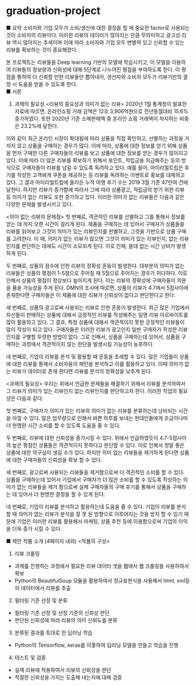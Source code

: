 # graduation-project


■ 요약 
소비자와 기업 모두가 소비/생산에 대한 결정을 할 때 중요한 factor로 사용되는 것이 소비자의 리뷰이다. 이러한 리뷰의 데이터가 많아지는 만큼 무의미하고 광고성 리뷰 역시 많아지는 추세이며 이에 따라 소비자와 기업 모두 변별력 있고 신뢰할 수 있는 리뷰를 확보하는 것이 중요해졌다. 

본 프로젝트는 리뷰들을 Deep learning 기반의 모델에 학습시키고, 이 모델을 이용하여 리뷰들의 정보량과 신뢰성에 대해 5단계로 나누어진 평점을 부여하도록 한다. 이 평점을 통하여 더 신뢰할 만한 리뷰들만 뽑아내어, 생산자와 소비자 모두가 리뷰기반의 결정 시 도움을 받을 수 있도록 한다.        
■ 서론 
1. 과제의 필요성
<리뷰의 중요성과 의미가 없는 리뷰>
 2020년 1월 통계청이 발표한 자료에 따르면, 온라인쇼핑 거래 금액은 12조 3,906억원으로 전년동월대비 15.6%증가하였다. 또한 2020년 기준 소매판매액 중 온라인 쇼핑 거래액이 차지하는 비중은 23.2%에 달한다.
 
이와 같이 최근 온라인 시장이 확대됨에 따라 상품을 직접 확인하고, 선별하는 과정을 거치지 않고 상품을 구매하는 경우가 많다. 이에 따라, 상품에 대한 정보를 얻기 위해 상품을 먼저 구매한 다른 구매자들의 리뷰를 보고 상품에 대한 정보를 얻는 경우가 많아지고 있다. 이에 따라 더 많은 리뷰를 확보하기 위해서 포인트, 적립금을 지급해주는 등의 방식으로 구매자들이 리뷰를 남길 수 있도록 독려하고 있다.  예를 들어, 마이리얼트립은 후기를 작성한 고객에게 쿠폰을 제공하는 등 리뷰를 독려하는 이벤트로 홍보를 대체하고 있다. 그 결과 마이리얼트립에 올라온 누적 여행 후기 수는 2019 3월 기준 47만여 건에 달한다. 하지만 리뷰가 증가함에 따라서 그에 따라 상품광고, 적립금의 받기 위한 리뷰 등 의미가 없는 리뷰도 또한  증가하고 있다. 이러한 의미가 없는 리뷰들은 다음과 같은 다양한 문제를 발생시키고 있다. 

<의미 없는 리뷰의 문제점>
첫 번째로, 객관적인 리뷰를 선별하고 그를 통해서 정보를 얻는 데 까지 오랜 시간이 걸리게 된다. 제품을 구매하는 데 있어서 구매자가 상품들을 리뷰를 읽어보고 그것이 의미가 있는 리뷰인지를 판별하고, 그것을 기반으로 상품 구매를 고려한다. 이 때, 의미가 없는 리뷰가 많으면 그것이 의미가 있는 리뷰인지, 없는 리뷰인지를 판단하는 데에도 시간이 소모되게 된다. 이로 인해, 쓸데 없는 시간 낭비가 발생하게 된다. 

두 번째로, 상품의 점수에 인한 리뷰의 정확성 혼동이 발생한다. 대부분의 의미가 없는 리뷰들은 상품의 평점이 1-5점으로 주어질 때 5점으로 주어지는 경우가 허다하다. 이로 인해서 상품의 평점이 정상보다 높아지게 된다. 이는 리뷰의 정확성에 구매자들이 의문을 품을 가능성을 주게 된다. DMN의 조사에 따르면, 상품의 리뷰가 4.7에서 5점사이에 존재한다면 구매자들은 이 제품에 대한 리뷰가 신뢰성이 없다고 판단한다고 한다.  

 세 번째로, 상품의 광고로써 사용되는 리뷰로 인한 혼동이 발생한다. 최근 많은 기업에서 자신들이 판매하는 상품에 대해서 긍정적인 리뷰를 작성해주는 일명 리뷰 아르바이트를 많이 활용하고 있다. 그 결과, 특정 상품에 대해서 객관적이지 못한 긍정적인 리뷰들이 많이 작성이 되고 있다. 구매자들은 이러한 리뷰가 광고인지 일반 구매자가 작성한 리뷰인지를 구별할 뚜렷한 방법이 없다. 그로 인해서, 상품을 구매하는데 있어서, 상품을 구매하는 과정에서 객관적이지 않는 판단을 발생시킬 가능성이 농후하다.

 네 번째로, 기업이 리뷰를 분석 및 활용할 때  혼동을 초래할 수 있다. 많은 기업들이 상품에 대한 리뷰를 통해서 소비자들의 패턴을 분석하고 이를 활용하고 있다. 이때 의미가 없는 리뷰가 데이터로 존재 한다면 리뷰를 분석의 정확성을 낮추게 된다. 

<과제의 필요성>
 우리는 위에서 언급한 문제들을 해결하기 위해서 리뷰를 분석하여서 그 리뷰가 의미가 있는 리뷰인지 없는 리뷰인지를 판단하고자 한다. 이러한 작업의 필요성은 다음과 같다. 

 첫 번째로, 구매자가 의미가 있는 리뷰와 의미가 없는 리뷰를 분류하는데 낭비되는 시간을 아낄 수 있다. 많은 업무량으로 인해서 바쁜 하루를 보내는 현대인들에게 조금이나마 더 현명한 시간 소비를 할 수 있도록 도움을 줄 수 있다. 

 두 번째로, 리뷰에 대한 신뢰성을 증가시킬 수 있다. 위에서 언급하였듯이 4.7-5점사이의 높은 평점인 상품들은 객관적이지 못하다고 판단할 수 있다. 이로 인해서 정말 좋은 상품에 대한 의구심이 생길 수가 있다. 하지만 의미 없는 리뷰들을 제거하게 된다면 상품에 대한 구매자들의 신뢰성을 확보 할 수 있다. 

 세 번째로, 광고로써 사용되는 리뷰들을 제거함으로써 더 객관적인 소비를 할 수 있다. 상품을 구매하는데 있어서 기업에서 구매자가 더 많은 소비를 할 수 있도록 작성하는 의미가 없는 리뷰들을 제거 함으로써 실제 구매자들의 구매 후기를 통해서 상품을 구매하는 데 있어서 더 현명한 결정을 할 수 있게 된다.

 네 번째로, 기업이 리뷰를 분석하고 활용하는데 도움을 줄 수 있다. 기업이 리뷰를 분석할 때 의미가 없는 리뷰가 분석을 잘 못 된 방향으로 이루어지는 것을 방지 할 수 있기 때문에 기업은 이러한 리뷰를 활용해서 마케팅, 상품 추천 등에 이용함으로써 기업의 이익을 더욱 증가 시킬 수 있다. 

■ 제안 작품 소개 (4페이지 내외)
<작품의 구성>
1. 리뷰 크롤링
- 과제를 진행하는 과정에서 필요한 리뷰 데이터 셋을 웹에서 웹 크롤링을 사용하여서 확보
- Python의 BeautifulSoup 모듈을 활용하여서 정규표현식을 사용해서 html, xml등의 데이터에서 리뷰를 추출

2. 필터링 기준 선정 및 분류
- 필터링 기준 선정 및 선정 기준의 신뢰성 판단
- 판단된 신뢰성에 따라 리뷰의 의미 신뢰도를 분류

3. 분류된 결과를 토대로 한 딥러닝 학습
- Python의 Tensorflow, keras를 이욯하여 딥러닝 모델을 만들고 학습을 진행 

4. 테스트 및 검증
- 실제 리뷰에 적용하여서 리뷰의 신뢰성을 판단
- 적절한 신뢰성을 가지는 도출해 내는지에 대해 검증









